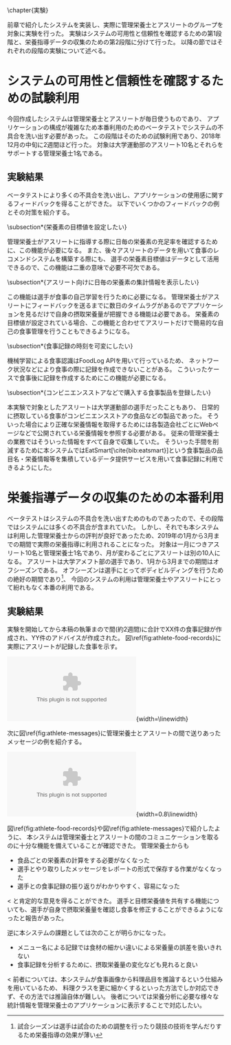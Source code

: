 \chapter{実験}

前章で紹介したシステムを実装し、実際に管理栄養士とアスリートのグループを対象に実験を行った。
実験はシステムの可用性と信頼性を確認するための第1段階と、栄養指導データの収集のための第2段階に分けて行った。
以降の節ではそれぞれの段階の実験について述べる。

# システムの可用性と信頼性を確認するための試験利用

<!--
- 流石にぶっつけ本番はきついので間にベータテストの期間を挟んだよ
- 12月に2週間やったよ
- いろいろ不具合を教えてもらったので直したよ
- 便利なので本番利用してもらうことになったよ
-->

今回作成したシステムは管理栄養士とアスリートが毎日使うものであり、
アプリケーションの構成が複雑なため本番利用のためのベータテストでシステムの不具合を洗い出す必要があった。
この段階はそのための試験利用であり、2018年12月の中旬に2週間ほど行った。
対象は大学運動部のアスリート10名とそれらをサポートする管理栄養士1名である。

## 実験結果

ベータテストにより多くの不具合を洗い出し、アプリケーションの使用感に関するフィードバックを得ることができた。
以下でいくつかのフィードバックの例とその対策を紹介する。

\subsection*{栄養素の目標値を設定したい}

管理栄養士がアスリートに指導する際に日毎の栄養素の充足率を確認するために、この機能が必要になる。
また、後々アスリートのデータを用いて食事のレコメンドシステムを構築する際にも、
選手の栄養素目標値はデータとして活用できるので、この機能は二重の意味で必要不可欠である。

\subsection*{アスリート向けに日毎の栄養素の集計情報を表示したい}

この機能は選手が食事の自己学習を行うために必要になる。
管理栄養士がアスリートにフィードバックを送るまでに数日のタイムラグがあるのでアプリケーションを見るだけで自身の摂取栄養量が把握できる機能は必要である。
栄養素の目標値が設定されている場合、この機能と合わせてアスリートだけで簡易的な自己の食事管理を行うこともできるようになる。

\subsection*{食事記録の時刻を可変にしたい}

機械学習による食事認識はFoodLog APIを用いて行っているため、
ネットワーク状況などにより食事の際に記録を作成できないことがある。
こういったケースで食事後に記録を作成するためにこの機能が必要になる。

\subsection*{コンビニエンスストアなどで購入する食事製品を登録したい}

本実験で対象としたアスリートは大学運動部の選手だったこともあり、
日常的に摂取している食事がコンビニエンスストアの食品などの製品であった。
そういった場合により正確な栄養情報を取得するためには各製造会社ごとにWebページなどで公開されている栄養情報を参照する必要がある。
従来の管理栄養士の業務ではそういった情報をすべて自身で収集していた。
そういった手間を削減するために本システムではEatSmart[\cite{bib:eatsmart}]という食事製品の品目名・栄養情報等を集積しているデータ提供サービスを用いて食事記録に利用できるようにした。

# 栄養指導データの収集のための本番利用

<!--
- 1月から3月まで行うよ
- N人の選手がxの期間中にM個の記録を作ったよ
- アスリートにとってはオフシーズンにしかニュートリションサポートを受けることができないのでここが本番だよ
- 実際のコメントの内容など
  - 認識結果については懸念点があったが、似た食品で代用することで
- 管理栄養士の業務のビフォーアフター
- 使用者のコメント
  - 認識精度に課題はあるが第二位以降の候補には入っているので以外に使える
    - 栄養素が必ず入っているので良い
-->

ベータテストはシステムの不具合を洗い出すためのものであったので、その段階ではシステムには多くの不具合が含まれていた。
しかし、それでも本システムは利用した管理栄養士からの評判が良好であったため、2019年の1月から3月までの期間で実際の栄養指導に利用されることになった。
対象は一月につきアスリート10名と管理栄養士1名であり、月が変わるごとにアスリートは別の10人になる。
アスリートは大学アメフト部の選手であり、1月から3月までの期間はオフシーズンである。
オフシーズンは選手にとってボディビルディングを行うための絶好の期間であり[^offseason]、
今回のシステムの利用は管理栄養士やアスリートにとって紛れもなく本番の利用である。

[^offseason]: 試合シーズンは選手は試合のための調整を行ったり競技の技術を学んだりするため栄養指導の効果が薄い

## 実験結果

<!--
- TODO: 集計
- 栄養分析の手間が省かれ、一度により多くの選手を管理することが可能になった
- 食事記録をSlack等のコミュニケーションサービスから抜き出して保存する手間がなくなった
- 実際のカロリーとの誤差がある
- メニュー名による登録では細かい食材による違いを扱いきれない
- 表示方法を増やしたい
- 選手と目標栄養量の共有をできる
- 後日、選手と確認する際に日毎に整理されていた方がわかりやすい
-->

実験を開始してから本稿の執筆まので間(約2週間)に合計でXX件の食事記録が作成され、YY件のアドバイスが作成された。
図\ref{fig:athlete-food-records}に実際にアスリートが記録した食事を示す。

<!-- TODO: 食事例の写真の例 -->
![食事記録の写真](fig/athlete-food-records.eps){width=\linewidth}

次に図\ref{fig:athlete-messages}に管理栄養士とアスリートの間で送りあったメッセージの例を紹介する。

<!-- TODO: メッセージの例 -->
![メッセージの例](fig/athlete-messages.eps){width=0.8\linewidth}

図\ref{fig:athlete-food-records}や図\ref{fig:athlete-messages}で紹介したように、
本システムは管理栄養士とアスリートの間のコミュニケーションを取るのに十分な機能を備えていることが確認できた。
管理栄養士からも

- 食品ごとの栄養素の計算をする必要がなくなった
- 選手とやり取りしたメッセージをレポートの形式で保存する作業がなくなった
- 選手との食事記録の振り返りがわかりやすく、容易になった

< と肯定的な意見を得ることができた。
選手と目標栄養値を共有する機能についても、選手が自身で摂取栄養量を確認し食事を修正することができるようになったと報告があった。

逆に本システムの課題としては次のことが明らかになった。

- メニュー名による記録では食材の細かい違いによる栄養量の誤差を扱いきれない
- 食事記録を分析するために、摂取栄養量の変化なども見れると良い

< 前者については、本システムが食事画像から料理品目を推論するという仕組みを用いているため、
料理クラスを更に細かくするといった方法でしか対応できず、その方法では推論自体が難しい。
後者については栄養分析に必要な様々な統計情報を管理栄養士のアプリケーションに表示することで対応したい。
